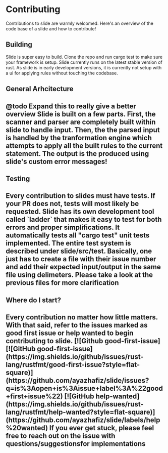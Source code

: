 # Contributing
Contributions to slide are warmly welcomed. Here's an overview of the code base of a slide and how to contribute!

## Building
Slide is super easy to build. Clone the repo and run cargo test to make sure your framework is setup. 
Slide currently runs on the latest stable version of rust. As slide is in early development versions, it is currently
not setup with a ui for applying rules without touching the codebase. 

<h2> General Arhcitecture <h2>
@todo Expand this to really give a better overview
Slide is built on a few parts. First, the scanner and parser are completely built within slide to handle input. Then, the
the parsed input is handled by the tranformation engine which attempts to apply all the built rules to the current statement.
The output is the produced using slide's custom error messages!

<h2> Testing <h2>
Every contribution to slides must have tests. If your PR does not, tests will most likely be requested. Slide has its own 
development tool called `ladder` that makes it easy to test for both errors and proper simplifications. It automatically
tests all "cargo test" unit tests implemented. The entire test system is described under slide/src/test. Basically, one just
has to create a file with their issue number and add their expected input/output in the same file using delimeters. Please 
take a look at the previous files for more clarification

<h2> Where do I start? <h2> 
Every contribution no matter how little matters. With that said, refer to the issues marked as good first issue or help wanted
to begin contributing to slide. 
[![Github good-first-issue][![GitHub good-first-issue](https://img.shields.io/github/issues/rust-lang/rustfmt/good-first-issue?style=flat-square)]
(https://github.com/ayazhafiz/slide/issues?q=is%3Aopen+is%3Aissue+label%3A%22good+first+issue%22)
[![GitHub help-wanted](https://img.shields.io/github/issues/rust-lang/rustfmt/help-wanted?style=flat-square)]
(https://github.com/ayazhafiz/slide/labels/help%20wanted)
If you ever get stuck, please feel free to reach out on the issue with questions/suggestionsfor implementations


